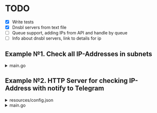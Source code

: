 # TODO
- [x] Write tests
- [x] Dnsbl servers from text file
- [ ] Queue support, adding IPs from API and handle by queue
- [ ] Info about dnsbl servers, link to details for ip

## Example №1. Check all IP-Addresses in subnets
<details>
  <summary>main.go</summary>

```golang
package main

import (
	"log"
	"net"
	"sync"

	"github.com/korovkin/limiter"
	"github.com/ykpon/dnsbl-checker/lib/dnsbl"
)

func Hosts(cidr string) ([]string, error) {
	ip, ipnet, err := net.ParseCIDR(cidr)
	if err != nil {
		return nil, err
	}

	var ips []string
	for ip := ip.Mask(ipnet.Mask); ipnet.Contains(ip); inc(ip) {
		ips = append(ips, ip.String())
	}

	lenIPs := len(ips)
	switch {
	case lenIPs < 2:
		return ips, nil

	default:
		return ips[1 : len(ips)-1], nil
	}
}

func inc(ip net.IP) {
	for j := len(ip) - 1; j >= 0; j-- {
		ip[j]++
		if ip[j] > 0 {
			break
		}
	}
}

func main() {
	subnets := []string{
		"50.19.0.0/16",
		"54.239.98.0/24",
	}

	limit := limiter.NewConcurrencyLimiter(10)
	for _, v := range subnets {
		tmp, err := Hosts(v)
		if err != nil {
			log.Fatal(err)
      continue
		}
		for _, ip := range tmp {
			limit.Execute(func() {
				dnsbl.IPIsListed(ip)
			})
		}
	}
	limit.Wait()
}
```

</details>

## Example №2. HTTP Server for checking IP-Address with notify to Telegram
<details>
  <summary>resources/config.json</summary>

```json
{
    "TELEGRAM_BOT_TOKEN": "BOT_TOKEN_FROM_@BOTFATHER",
    "TELEGRAM_CHANNEL_CHAT_ID": "CHANNEL_ID (prefix -100 required)"
}
```

</details>
<details>
  <summary>main.go</summary>

```golang
package main

import (
	"fmt"
	"log"
	"net/http"

	"github.com/gorilla/mux"
	"github.com/ykpon/dnsbl-checker/config"
	"github.com/ykpon/dnsbl-checker/lib/dnsbl"
)

var bot telegramBot

func findIP(w http.ResponseWriter, r *http.Request) {
	w.Header().Set("Content-Type", "application/json")
	params := mux.Vars(r)
	go func(p map[string]string) {
		dnsbls, isListed := dnsbl.IPIsListed(p["ip"])

		if isListed {
			msg := fmt.Sprintf("Info about IP: %s", p["ip"])
			msg += "\nAddress in blacklists:"
			for _, dnsbl := range dnsbls {
				msg += fmt.Sprintf("\n%s", dnsbl)
			}
			bot.sendMessageToChannel(msg)
		}
	}(params)

}

func main() {
	config := config.LoadConf()
	bot = telegramBot{token: config.TelegramBotToken, chatID: config.TelegramChannelChatID}
	bot.init()
	r := mux.NewRouter()
	r.HandleFunc("/dnsbl/{ip}", findIP).Methods("GET")
	log.Fatal(http.ListenAndServe(":8000", r))
}

```
</details>
